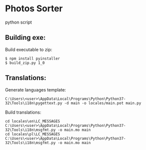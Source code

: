 # Photos Sorter
python script

## Building exe:
Build executable to zip: 
```
$ npm install pyinstaller
$ build_zip.py 1_0
```

## Translations:
Generate languages template:
```
C:\Users\<user>\AppData\Local\Programs\Python\Python37-32\Tools\i18n\pygettext.py -d main -o locales/main.pot main.py
```

Build translations:
```
cd locales\en\LC_MESSAGES
C:\Users\<user>\AppData\Local\Programs\Python\Python37-32\Tools\i18n\msgfmt.py -o main.mo main
cd locales\pl\LC_MESSAGES
C:\Users\<user>\AppData\Local\Programs\Python\Python37-32\Tools\i18n\msgfmt.py -o main.mo main
```
